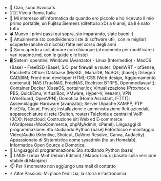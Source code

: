 - 👋 Ciao, sono Avvocats
-  🇮🇹 Vivo a Roma, Italia
- 👀 Mi interesso all'informatica da quando ero piccolo e ho ricevuto il mio primo portatile, un Fujitsu Siemens (difettoso xD) a 6 anni, da lì è nato tutto
- 🍀 Muovo i primi passi qui sopra, sto imparando, siate buoni :)
- 💾 Attualmente sto condividendo liste di software utili, con le migliori scoperte (anche di nicchia) fatte nel corso degli anni
- 🤝 Sono aperto a collaborare con chiunque (al momento per modificare i vari readme.md, con le guide e le liste)
- 🖥️ Sistemi operativi: Windows (Avanzato) - Linux (Intermedio) - MacOS (Base) - FreeBSD (Base), S.O. per firewall e router: OpenWRT - pfSense; 
Pacchetto Office; Database (MySQL, MariaDB, NoSQL; [base]); Disegno CAD/BIM; Front-end developer HTML-CSS (Web design, Aggiornamento contenuti);
NAS (TrueNAS, FreeNAS, Rockstor BTRFS, Openmediavault); Container Docker (CasaOS, portainer.io);
Virtualizzazione (Proxmox e PBS, QuickEmu, VirtualBox, VMware, Hyper-V, Veeam); VPN (WireGuard, OpenVPN); Domotica (Home Assistant, IFTTT);
Assemblaggio Hardware (avanzato); Server (Apache XAMPP, FTP FileZilla, Cloud, Posta); Installazione e amministrazione Reti aziendali, apparecchiature di rete (Switch, router)
Telefonia e centralini VoIP (3CX); Nextcloud; Costruzione siti Web ed E-commerce (Wordpress+WooCommerce, phpMyAdmin, cPanel).
Linguaggi di programmazione: Sto studiando Python (base)
Fotoritocco e montaggio Video/Audio (Kdenlive, Shotcut, DaVinci Resolve, Canva, Audacity).
Appassionato di Sistemistica come sysadmin (ho un Homelab), Informatica Open Source e Domotica.
- 🐍 Linguaggi di programmazione: Sto studiando Python (base)
- 🐧 LMDE (Linux Mint Debian Edition) / Mabox Linux (basato sulla versione stabile di Manjaro)
- 📫 Per il momento non aggiungo una mail di contatto
- ⚡ Altre Passioni: Mi piace l'edilizia, la storia e l'astronomia

<!---
Avvocats/Avvocats is a ✨ special ✨ repository because its `README.md` (this file) appears on your GitHub profile.
You can click the Preview link to take a look at your changes.
--->
